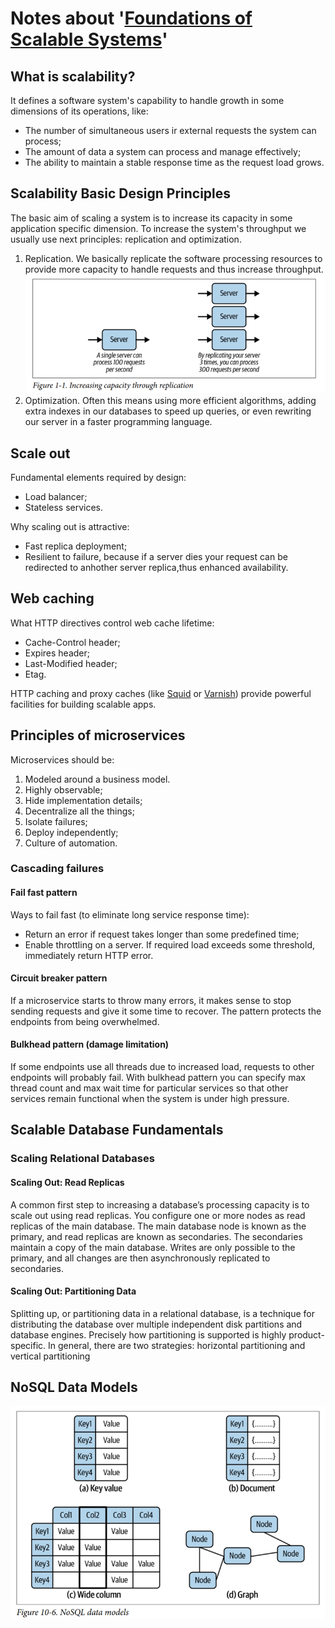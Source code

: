 # Notes about '[Foundations of Scalable Systems](https://www.goodreads.com/book/show/61046500-foundations-of-scalable-systems)'

## What is scalability?
It defines a software system's capability to handle growth in some dimensions of its operations, like:
* The number of simultaneous users ir external requests the system can process;
* The amount of data a system can process and manage effectively;
* The ability to maintain a stable response time as the request load grows.

## Scalability Basic Design Principles
The basic aim of scaling a system is to increase its capacity in some application specific dimension.
To increase the system's throughput we usually use next principles: replication and optimization.
1. Replication. We basically replicate the software processing resources to provide more
capacity to handle requests and thus increase throughput.\
![alt text](increasing-capacity-through-replication.png)
2. Optimization. Often this means using more efficient algorithms, adding extra
indexes in our databases to speed up queries, or even rewriting our server in a
faster programming language.

## Scale out
Fundamental elements required by design:
* Load balancer;
* Stateless services.

Why scaling out is attractive:
* Fast replica deployment;
* Resilient to failure, because if a server dies your request can be redirected to anhother server replica,thus enhanced availability.

## Web caching
What HTTP directives control web cache lifetime:
* Cache-Control header;
* Expires header;
* Last-Modified header;
* Etag.

HTTP caching and proxy caches (like [Squid](https://www.squid-cache.org/) or [Varnish](https://varnish-cache.org/)) provide powerful facilities for building scalable apps.

## Principles of microservices
Microservices should be:
1. Modeled around a business model.
2. Highly observable;
3. Hide implementation details;
4. Decentralize all the things;
5. Isolate failures;
6. Deploy independently;
7. Culture of automation.

### Cascading failures
#### Fail fast pattern
Ways to fail fast (to eliminate long service response time):
* Return an error if request takes longer than some predefined time;
* Enable throttling on a server. If required load exceeds some threshold, immediately return HTTP error.
#### Circuit breaker pattern
If a microservice starts to throw many errors, it makes sense to stop sending requests and give it some time to recover. The pattern protects the endpoints from being overwhelmed.
#### Bulkhead pattern (damage limitation)
If some endpoints use all threads due to increased load, requests to other endpoints will probably fail. With bulkhead pattern you can specify max thread count and max wait time for particular services so that other services remain functional when the system is under high pressure.

## Scalable Database Fundamentals
### Scaling Relational Databases
#### Scaling Out: Read Replicas
A common first step to increasing a database’s processing capacity is to scale out using read replicas. You configure one or more nodes as read replicas of the main database. The main database node is known as the primary, and read replicas are known as secondaries. The secondaries maintain a copy of the main database. Writes are only possible to the primary, and all changes are then asynchronously replicated to secondaries.
#### Scaling Out: Partitioning Data
Splitting up, or partitioning data in a relational database, is a technique for distributing the database over multiple independent disk partitions and database engines. Precisely how partitioning is supported is highly product-specific. In general, there are two strategies: horizontal partitioning and vertical partitioning

## NoSQL Data Models
![alt text](nosql-data-models.png)